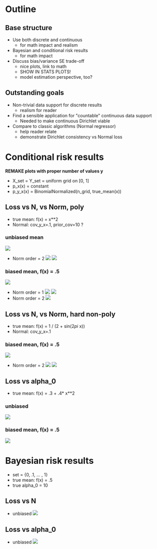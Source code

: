 # Outline

## Base structure
- Use both discrete and continuous
  - for math impact and realism
- Bayesian and conditional risk results
  - for math impact
- Discuss bias/variance SE trade-off
  - nice plots, link to math
  - SHOW IN STATS PLOTS!
  - model estimation perspective, too?

## Outstanding goals
- Non-trivial data support for discrete results
  - realism for reader
- Find a sensible application for "countable" continuous data support
  - Needed to make continuous Dirichlet viable
- Compare to classic algorithms (Normal regressor)
  - help reader relate
  - demonstrate Dirichlet consistency vs Normal loss


# Conditional risk results

**REMAKE plots with proper number of values y**

- X_set = Y_set = uniform grid on [0, 1]
- p_x(x) = constant
- p_y_x(x) = BinomialNormalized(n_grid, true_mean(x))

<!-- ## Loss vs N, vs Norm
- 16 point [0, 1] grid
- Normal: 1st order mean, cov_y_x=.1

### biased mean
- true mean: f(x) = x**3
- prior mean: f(x) = .5

![](loss_n_biased_v2.png)

### unbiased mean
- true mean: f(x) = .5
- prior mean: f(x) = .5

![](loss_n_unbiased_v2.png) -->

## Loss vs N, vs Norm, poly
- true mean: f(x) = x**2
- Normal: cov_y_x=.1, prior_cov=10 ?

### unbiased mean
![](predict_unbiased_dir.png)

- Norm order = 2
![](loss_n_unbiased.png)
![](predict_unbiased.png)

### biased mean, f(x) = .5
![](predict_biased_dir.png)

- Norm order = 1
![](loss_n_biased.png)
![](predict_biased.png)
- Norm order = 2
![](loss_n_biased_norm2.png)


## Loss vs N, vs Norm, hard non-poly
- true mean: f(x) = 1 / (2 + sin(2*pi* x))
- Normal: cov_y_x=.1

### biased mean, f(x) = .5
![](predict_biased_hi_dir.png)

- Norm order = 2
![](loss_n_biased_hi.png)
![](predict_biased_hi.png)


## Loss vs alpha_0
- true mean: f(x) = .3 + .4* x**2

### unbiased
![](loss_alpha_unbiased.png)

### biased mean, f(x) = .5
![](loss_alpha_biased.png)


# Bayesian risk results
- set = {0, .1, ... , 1}
- true mean: f(x) = .5
- true alpha_0 = 10

## Loss vs N
- unbiased
![](loss_bayes_n_unbiased.png)

## Loss vs alpha_0
- unbiased
![](loss_bayes_alpha_unbiased.png)
